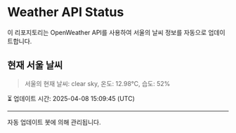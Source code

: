 
# Weather API Status

이 리포지토리는 OpenWeather API를 사용하여 서울의 날씨 정보를 자동으로 업데이트합니다.

## 현재 서울 날씨
> 서울의 현재 날씨: clear sky, 온도: 12.98°C, 습도: 52%

⏳ 업데이트 시간: 2025-04-08 15:09:45 (UTC)

---
자동 업데이트 봇에 의해 관리됩니다.
